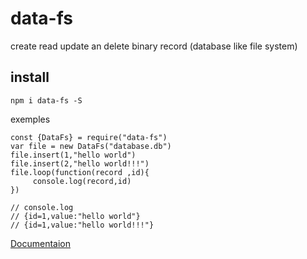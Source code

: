# data-fs
create read update an delete binary record (database like file system)

## install
    npm i data-fs -S

exemples

    const {DataFs} = require("data-fs")
    var file = new DataFs("database.db")
    file.insert(1,"hello world")
    file.insert(2,"hello world!!!")
    file.loop(function(record ,id){
         console.log(record,id)
    })

    // console.log 
    // {id=1,value:"hello world"}
    // {id=1,value:"hello world!!!"}
[Documentaion](https://github.com/kyranis-studio/data-fs/wiki)

